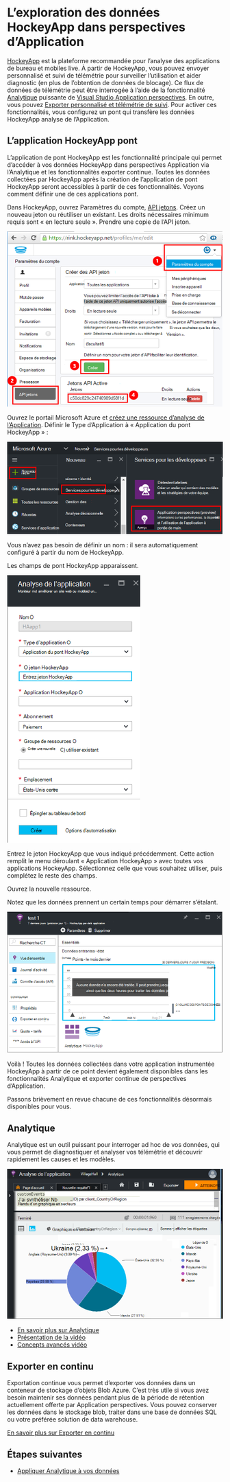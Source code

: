 <properties 
    pageTitle="L’exploration des données HockeyApp dans perspectives Application | Microsoft Azure" 
    description="Analyser l’utilisation et les performances de votre application Azure avec des aperçus de l’Application." 
    services="application-insights" 
    documentationCenter="windows"
    authors="alancameronwills" 
    manager="douge"/>

<tags 
    ms.service="application-insights" 
    ms.workload="tbd" 
    ms.tgt_pltfrm="ibiza" 
    ms.devlang="na" 
    ms.topic="article" 
    ms.date="08/25/2016" 
    ms.author="awills"/>

#  <a name="exploring-hockeyapp-data-in-application-insights"></a>L’exploration des données HockeyApp dans perspectives d’Application

[HockeyApp](https://azure.microsoft.com/services/hockeyapp/) est la plateforme recommandée pour l’analyse des applications de bureau et mobiles live. À partir de HockeyApp, vous pouvez envoyer personnalisé et suivi de télémétrie pour surveiller l’utilisation et aider diagnostic (en plus de l’obtention de données de blocage). Ce flux de données de télémétrie peut être interrogée à l’aide de la fonctionnalité [Analytique](app-insights-analytics.md) puissante de [Visual Studio Application perspectives](app-insights-overview.md). En outre, vous pouvez [Exporter personnalisé et télémétrie de suivi](app-insights-export-telemetry.md). Pour activer ces fonctionnalités, vous configurez un pont qui transfère les données HockeyApp analyse de l’Application.


## <a name="the-hockeyapp-bridge-app"></a>L’application HockeyApp pont

L’application de pont HockeyApp est les fonctionnalité principale qui permet d’accéder à vos données HockeyApp dans perspectives Application via l’Analytique et les fonctionnalités exporter continue. Toutes les données collectées par HockeyApp après la création de l’application de pont HockeyApp seront accessibles à partir de ces fonctionnalités. Voyons comment définir une de ces applications pont.

Dans HockeyApp, ouvrez Paramètres du compte, [API jetons](https://rink.hockeyapp.net/manage/auth_tokens). Créez un nouveau jeton ou réutiliser un existant. Les droits nécessaires minimum requis sont « en lecture seule ». Prendre une copie de l’API jeton.

![Obtenir une API HockeyApp jeton](./media/app-insights-hockeyapp-bridge-app/01.png)

Ouvrez le portail Microsoft Azure et [créez une ressource d’analyse de l’Application](app-insights-create-new-resource.md). Définir le Type d’Application à « Application du pont HockeyApp » :

![Nouvelle ressource Application perspectives](./media/app-insights-hockeyapp-bridge-app/02.png)

Vous n’avez pas besoin de définir un nom : il sera automatiquement configuré à partir du nom de HockeyApp.

Les champs de pont HockeyApp apparaissent. 

![Entrez les champs pont](./media/app-insights-hockeyapp-bridge-app/03.png)

Entrez le jeton HockeyApp que vous indiqué précédemment. Cette action remplit le menu déroulant « Application HockeyApp » avec toutes vos applications HockeyApp. Sélectionnez celle que vous souhaitez utiliser, puis complétez le reste des champs. 

Ouvrez la nouvelle ressource. 

Notez que les données prennent un certain temps pour démarrer s’étalant.

![Ressource de perspectives d’application en attente de données](./media/app-insights-hockeyapp-bridge-app/04.png)

Voilà ! Toutes les données collectées dans votre application instrumentée HockeyApp à partir de ce point devient également disponibles dans les fonctionnalités Analytique et exporter continue de perspectives d’Application.

Passons brièvement en revue chacune de ces fonctionnalités désormais disponibles pour vous.

## <a name="analytics"></a>Analytique

Analytique est un outil puissant pour interroger ad hoc de vos données, qui vous permet de diagnostiquer et analyser vos télémétrie et découvrir rapidement les causes et les modèles.


![Analytique](./media/app-insights-hockeyapp-bridge-app/05.png)


* [En savoir plus sur Analytique](app-insights-analytics-tour.md)
* [Présentation de la vidéo](https://channel9.msdn.com/events/Build/2016/T666)
* [Concepts avancés vidéo](https://channel9.msdn.com/Events/Build/2016/P591)


## <a name="continuous-export"></a>Exporter en continu

Exportation continue vous permet d’exporter vos données dans un conteneur de stockage d’objets Blob Azure. C’est très utile si vous avez besoin maintenir ses données pendant plus de la période de rétention actuellement offerte par Application perspectives. Vous pouvez conserver les données dans le stockage blob, traiter dans une base de données SQL ou votre préférée solution de data warehouse.

[En savoir plus sur Exporter en continu](app-insights-export-telemetry.md)


## <a name="next-steps"></a>Étapes suivantes

* [Appliquer Analytique à vos données](app-insights-analytics-tour.md)


